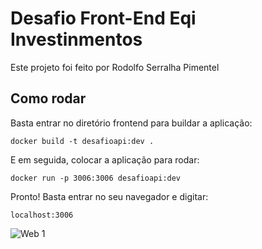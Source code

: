 # Desafio Front-End Eqi Investinmentos

Este projeto foi feito por Rodolfo Serralha Pimentel

## Como rodar

Basta entrar no diretório frontend para buildar a aplicação:

```
docker build -t desafioapi:dev .
```
E em seguida, colocar a aplicação para rodar:
```
docker run -p 3006:3006 desafioapi:dev
```
Pronto! Basta entrar no seu navegador e digitar:
```
localhost:3006
```

![Web 1](https://i.ibb.co/SyV88Y4/Captura-de-tela-de-2022-02-10-17-04-25.png)
